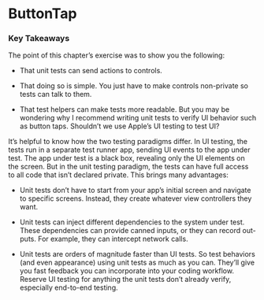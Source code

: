 # ButtonTap

### Key Takeaways

The point of this chapter’s exercise was to show you the following:

- That unit tests can send actions to controls.

- That doing so is simple. You just have to make controls non-private so tests can talk to them.

- That test helpers can make tests more readable.
But you may be wondering why I recommend writing unit tests to verify UI behavior such as button taps. Shouldn’t we use Apple’s UI testing to test UI?

It’s helpful to know how the two testing paradigms differ. In UI testing, the tests run in a separate test runner app, sending UI events to the app under test. The app under test is a black box, revealing only the UI elements on the screen.
But in the unit testing paradigm, the tests can have full access to all code that isn’t declared private. This brings many advantages:

- Unit tests don’t have to start from your app’s initial screen and navigate to specific screens. Instead, they create whatever view controllers they want.

- Unit tests can inject different dependencies to the system under test. These dependencies can provide canned inputs, or they can record out- puts. For example, they can intercept network calls.

- Unit tests are orders of magnitude faster than UI tests.
So test behaviors (and even appearance) using unit tests as much as you can. They’ll give you fast feedback you can incorporate into your coding workflow. Reserve UI testing for anything the unit tests don’t already verify, especially end-to-end testing.